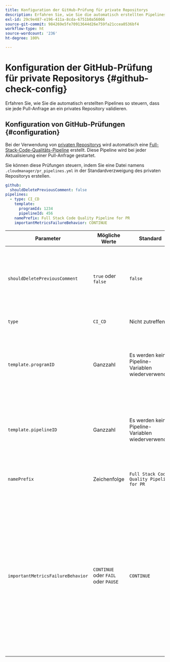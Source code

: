 ```yaml
---
title: Konfiguration der GitHub-Prüfung für private Repositorys
description: Erfahren Sie, wie Sie die automatisch erstellten Pipelines so steuern, dass sie jede Pull-Anfrage an ein privates Repository validieren.
exl-id: 29c9e487-e196-411a-8cda-6751b0a56066
source-git-commit: 984269e5fe70913644d26e759fa21ccea0536bf4
workflow-type: ht
source-wordcount: '236'
ht-degree: 100%

---
```


# Konfiguration der GitHub-Prüfung für private Repositorys {#github-check-config}

Erfahren Sie, wie Sie die automatisch erstellten Pipelines so steuern, dass sie jede Pull-Anfrage an ein privates Repository validieren.

## Konfiguration von GitHub-Prüfungen {#configuration}

Bei der Verwendung von [privaten Repositorys](private-repositories.md#using) wird automatisch eine [Full-Stack-Code-Qualitäts-Pipeline](/help/overview/ci-cd-pipelines.md) erstellt. Diese Pipeline wird bei jeder Aktualisierung einer Pull-Anfrage gestartet.

Sie können diese Prüfungen steuern, indem Sie eine Datei namens `.cloudmanager/pr_pipelines.yml` in der Standardverzweigung des privaten Repositorys erstellen.

```yaml
github:
  shouldDeletePreviousComment: false
pipelines:
  - type: CI_CD
    template:
      programId: 1234
      pipelineId: 456
    namePrefix: Full Stack Code Quality Pipeline for PR 
    importantMetricsFailureBehavior: CONTINUE
```

| Parameter | Mögliche Werte | Standard | Beschreibung |
| --- | --- | --- | --- |
| `shouldDeletePreviousComment` | `true` oder `false` | `false` | Ob bei dieser GitHub-Pull-Anfrage nur der letzte Kommentar oder alle Kommentare mit den Ergebnissen der Code-Scans beibehalten werden sollen. |
| `type` | `CI_CD` | Nicht zutreffend | Definiert das Verhalten einer CI/CD-Pipeline. |
| `template.programID` | Ganzzahl | Es werden keine Pipeline-Variablen wiederverwendet | Sie können die [Pipeline-Variablen](/help/getting-started/build-environment.md#pipeline-variables) wiederverwenden, die auf einer vorhandenen Pipeline festgelegt sind, die jede Pull-Anfrage automatisch erstellt. |
| `template.pipelineID` | Ganzzahl | Es werden keine Pipeline-Variablen wiederverwendet | Sie können die [Pipeline-Variablen](/help/getting-started/build-environment.md#pipeline-variables) wiederverwenden, die auf einer vorhandenen Pipeline festgelegt sind, die jede Pull-Anfrage automatisch erstellt. |
| `namePrefix` | Zeichenfolge | `Full Stack Code Quality Pipeline for PR` | Wird verwendet, um den Namen der automatisch erstellten Pipeline festzulegen. |
| `importantMetricsFailureBehavior` | `CONTINUE` oder `FAIL` oder `PAUSE` | `CONTINUE` | Legt das Verhalten der Pipeline für wichtige Metriken fest<br>`CONTINUE` = Wenn eine wichtige Metrik fehlschlägt, wird die Pipeline automatisch weitergeleitet<br>`FAIL` = Wenn eine wichtige Metrik fehlschlägt, endet die Pipeline mit dem Status FEHLGESCHLAGEN<br>`PAUSE` = Wenn eine wichtige Metrik fehlschlägt, erhält der Code-Scan-Schritt einen Status WARTEN und muss manuell wieder aufgenommen werden |
